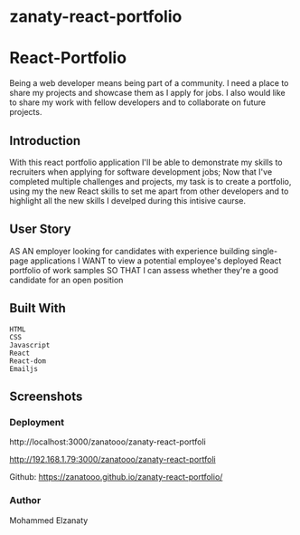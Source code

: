 # zanaty-react-portfolio

# React-Portfolio

Being a web developer means being part of a community. I need a place to share my projects and showcase them as I apply for jobs. I also would like to share my work with fellow developers and to collaborate on future projects. 

## Introduction

With this react portfolio application I'll be able to demonstrate my skills to recruiters when applying for software development jobs;
Now that I've completed multiple challenges and projects, my task is to create a portfolio, using my the new React skills to set me apart from other developers and to highlight all the new skills I develped during this intisive caurse. 

## User Story

AS AN employer looking for candidates with experience building single-page applications
I WANT to view a potential employee's deployed React portfolio of work samples
SO THAT I can assess whether they're a good candidate for an open position

## Built With

    HTML
    CSS
    Javascript
    React
    React-dom
    Emailjs
    
## Screenshots 




### Deployment
http://localhost:3000/zanatooo/zanaty-react-portfoli

http://192.168.1.79:3000/zanatooo/zanaty-react-portfoli

Github:
https://zanatooo.github.io/zanaty-react-portfolio/


### Author

Mohammed Elzanaty